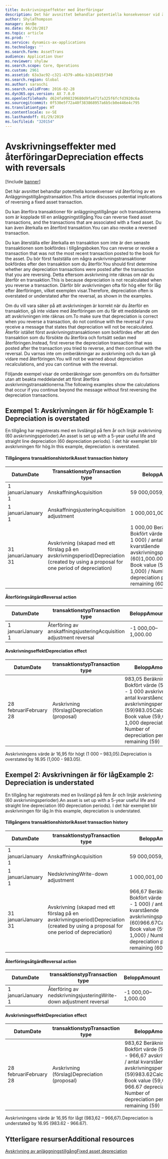 ```yaml
---
title: Avskrivningseffekter med återföringar
description: Det här avsnittet behandlar potentiella konsekvenser vid återföring av en Anläggningstillgångstransaktion.
author: ShylaThompson
manager: AnnBe
ms.date: 06/20/2017
ms.topic: article
ms.prod: ''
ms.service: dynamics-ax-applications
ms.technology: ''
ms.search.form: AssetTrans
audience: Application User
ms.reviewer: shylaw
ms.search.scope: Core, Operations
ms.custom: 2961
ms.assetid: 63a3ac92-c321-4379-a86a-b1b14915f340
ms.search.region: Global
ms.author: saraschi
ms.search.validFrom: 2016-02-28
ms.dyn365.ops.version: AX 7.0.0
ms.openlocfilehash: d624fa998329680d9fa471fa325f6fcfd3920c6a
ms.sourcegitcommit: 0f530e5f72a40f383868957a6b5cb0e446e4c795
ms.translationtype: HT
ms.contentlocale: sv-SE
ms.lasthandoff: 01/29/2019
ms.locfileid: "320154"
---
```

# <a name="depreciation-effects-with-reversals"></a><span data-ttu-id="e95d4-103">Avskrivningseffekter med återföringar</span><span class="sxs-lookup"><span data-stu-id="e95d4-103">Depreciation effects with reversals</span></span>

[!include [banner](../includes/banner.md)]

<span data-ttu-id="e95d4-104">Det här avsnittet behandlar potentiella konsekvenser vid återföring av en Anläggningstillgångstransaktion.</span><span class="sxs-lookup"><span data-stu-id="e95d4-104">This article discusses potential implications of reversing a fixed asset transaction.</span></span> 

<span data-ttu-id="e95d4-105">Du kan återföra transaktioner för anläggningstillgångar och transaktionerna som är kopplade till en anläggningstillgång.</span><span class="sxs-lookup"><span data-stu-id="e95d4-105">You can reverse fixed asset transactions, and the transactions that are associated with a fixed asset.</span></span> <span data-ttu-id="e95d4-106">Du kan även återkalla en återförd transaktion.</span><span class="sxs-lookup"><span data-stu-id="e95d4-106">You can also revoke a reversed transaction.</span></span> 

<span data-ttu-id="e95d4-107">Du kan återställa eller återkalla en transaktion som inte är den senaste transaktionen som bokfördes i tillgångsboken.</span><span class="sxs-lookup"><span data-stu-id="e95d4-107">You can reverse or revoke a transaction that was not the most recent transaction posted to the book for the asset.</span></span> <span data-ttu-id="e95d4-108">Du bör först fastställa om några avskrivningstransaktioner bokfördes efter den transaktion som du återför.</span><span class="sxs-lookup"><span data-stu-id="e95d4-108">You should first determine whether any depreciation transactions were posted after the transaction that you are reversing.</span></span> <span data-ttu-id="e95d4-109">Detta eftersom avskrivning inte räknas om när du återför en transaktion.</span><span class="sxs-lookup"><span data-stu-id="e95d4-109">This is because depreciation is not recalculated when you reverse a transaction.</span></span> <span data-ttu-id="e95d4-110">Därför blir avskrivningen ofta för hög eller för låg efter återföringen, vilket exemplen visar.</span><span class="sxs-lookup"><span data-stu-id="e95d4-110">Therefore, depreciation often is overstated or understated after the reversal, as shown in the examples.</span></span> 

<span data-ttu-id="e95d4-111">Om du vill vara säker på att avskrivningen är korrekt när du återför en transaktion, gå inte vidare med återföringen om du får ett meddelande om att avskrivningen inte räknas om.</span><span class="sxs-lookup"><span data-stu-id="e95d4-111">To make sure that depreciation is correct when you reverse a transaction, do not continue with the reversal if you receive a message that states that depreciation will not be recalculated.</span></span> <span data-ttu-id="e95d4-112">Återför istället först avskrivningstransaktionen som bokfördes efter att den transaktion som du försökte du återföra och fortsätt sedan med återföringen.</span><span class="sxs-lookup"><span data-stu-id="e95d4-112">Instead, first reverse the depreciation transaction that was posted after the transaction you tried to reverse, and then continue with the reversal.</span></span> <span data-ttu-id="e95d4-113">Du varnas inte om omberäkningar av avskrivning och du kan gå vidare med återföringen.</span><span class="sxs-lookup"><span data-stu-id="e95d4-113">You will not be warned about depreciation recalculations, and you can continue with the reversal.</span></span> 

<span data-ttu-id="e95d4-114">Följande exempel visar de omberäkningar som genomförs om du fortsätter utan att beakta meddelandet att först återföra avskrivningstransaktionerna.</span><span class="sxs-lookup"><span data-stu-id="e95d4-114">The following examples show the calculations that occur if you continue beyond the message without first reversing the depreciation transactions.</span></span>

## <a name="example-1-depreciation-is-overstated"></a><span data-ttu-id="e95d4-115"> Exempel 1: Avskrivningen är för hög</span><span class="sxs-lookup"><span data-stu-id="e95d4-115">Example 1: Depreciation is overstated</span></span>
<span data-ttu-id="e95d4-116">En tillgång har registrerats med en livslängd på fem år och linjär avskrivning (60 avskrivningsperioder).</span><span class="sxs-lookup"><span data-stu-id="e95d4-116">An asset is set up with a 5-year useful life and straight line depreciation (60 depreciation periods).</span></span> <span data-ttu-id="e95d4-117">I det här exemplet blir avskrivningen för hög.</span><span class="sxs-lookup"><span data-stu-id="e95d4-117">In this example, depreciation is overstated.</span></span>
#### <a name="asset-transaction-history"></a><span data-ttu-id="e95d4-118">Tillgångens transaktionshistorik</span><span class="sxs-lookup"><span data-stu-id="e95d4-118">Asset transaction history</span></span>

| <span data-ttu-id="e95d4-119">Datum</span><span class="sxs-lookup"><span data-stu-id="e95d4-119">Date</span></span>       | <span data-ttu-id="e95d4-120">Transaktionstyp</span><span class="sxs-lookup"><span data-stu-id="e95d4-120">Transaction type</span></span>                                                          | <span data-ttu-id="e95d4-121">Belopp</span><span class="sxs-lookup"><span data-stu-id="e95d4-121">Amount</span></span>                                    |
|------------|---------------------------------------------------------------------------|-------------------------------------------|
| <span data-ttu-id="e95d4-122">1 januari</span><span class="sxs-lookup"><span data-stu-id="e95d4-122">January 1</span></span>  | <span data-ttu-id="e95d4-123">Anskaffning</span><span class="sxs-lookup"><span data-stu-id="e95d4-123">Acquisition</span></span>                                                               | <span data-ttu-id="e95d4-124">59 000,00</span><span class="sxs-lookup"><span data-stu-id="e95d4-124">59,000.00</span></span>                                 |
| <span data-ttu-id="e95d4-125">1 januari</span><span class="sxs-lookup"><span data-stu-id="e95d4-125">January 1</span></span>  | <span data-ttu-id="e95d4-126">Anskaffningsjustering</span><span class="sxs-lookup"><span data-stu-id="e95d4-126">Acquisition adjustment</span></span>                                                    | <span data-ttu-id="e95d4-127">1 000,00</span><span class="sxs-lookup"><span data-stu-id="e95d4-127">1,000.00</span></span>                                  |
| <span data-ttu-id="e95d4-128">31 januari</span><span class="sxs-lookup"><span data-stu-id="e95d4-128">January 31</span></span> | <span data-ttu-id="e95d4-129">Avskrivning (skapad med ett förslag på en avskrivningsperiod)</span><span class="sxs-lookup"><span data-stu-id="e95d4-129">Depreciation (created by using a proposal for one period of depreciation)</span></span> | <span data-ttu-id="e95d4-130">1 000,00 Beräkning: Bokfört värde (59 000 + 1 000) / antal kvarstående avskrivningsperioder (60)</span><span class="sxs-lookup"><span data-stu-id="e95d4-130">1,000.00Calculation: Book value (59,000 + 1,000) / Number of depreciation periods remaining (60)</span></span> |

#### <a name="reversal-action"></a><span data-ttu-id="e95d4-131">Återföringsåtgärd</span><span class="sxs-lookup"><span data-stu-id="e95d4-131">Reversal action</span></span>

| <span data-ttu-id="e95d4-132">Datum</span><span class="sxs-lookup"><span data-stu-id="e95d4-132">Date</span></span>      | <span data-ttu-id="e95d4-133">transaktionstyp</span><span class="sxs-lookup"><span data-stu-id="e95d4-133">Transaction type</span></span>                | <span data-ttu-id="e95d4-134">Belopp</span><span class="sxs-lookup"><span data-stu-id="e95d4-134">Amount</span></span>    |
|-----------|---------------------------------|-----------|
| <span data-ttu-id="e95d4-135">1 januari</span><span class="sxs-lookup"><span data-stu-id="e95d4-135">January 1</span></span> | <span data-ttu-id="e95d4-136">Återföring av anskaffningsjustering</span><span class="sxs-lookup"><span data-stu-id="e95d4-136">Acquisition adjustment reversal</span></span> | <span data-ttu-id="e95d4-137">-1 000,00</span><span class="sxs-lookup"><span data-stu-id="e95d4-137">–1,000.00</span></span> |

#### <a name="depreciation-effect"></a><span data-ttu-id="e95d4-138">Avskrivningseffekt</span><span class="sxs-lookup"><span data-stu-id="e95d4-138">Depreciation effect</span></span>

| <span data-ttu-id="e95d4-139">Datum</span><span class="sxs-lookup"><span data-stu-id="e95d4-139">Date</span></span>        | <span data-ttu-id="e95d4-140">transaktionstyp</span><span class="sxs-lookup"><span data-stu-id="e95d4-140">Transaction type</span></span>        | <span data-ttu-id="e95d4-141">Belopp</span><span class="sxs-lookup"><span data-stu-id="e95d4-141">Amount</span></span>                                                                                |
|-------------|-------------------------|---------------------------------------------------------------------------------------|
| <span data-ttu-id="e95d4-142">28 februari</span><span class="sxs-lookup"><span data-stu-id="e95d4-142">February 28</span></span> | <span data-ttu-id="e95d4-143">Avskrivning (förslag)</span><span class="sxs-lookup"><span data-stu-id="e95d4-143">Depreciation (proposal)</span></span> | <span data-ttu-id="e95d4-144">983,05 Beräkning: Bokfört värde (59 000 - 1 000 avskrivning) / antal kvarstående avskrivningsperioder (59)</span><span class="sxs-lookup"><span data-stu-id="e95d4-144">983.05Calculation: Book value (59,000 - 1,000 depreciation) / Number of depreciation periods remaining (59)</span></span> |

<span data-ttu-id="e95d4-145">Avskrivningens värde är 16,95 för högt (1 000 – 983,05).</span><span class="sxs-lookup"><span data-stu-id="e95d4-145">Depreciation is overstated by 16.95 (1,000 - 983.05).</span></span>

## <a name="example-2-depreciation-is-understated"></a><span data-ttu-id="e95d4-146"> Exempel 2: Avskrivningen är för låg</span><span class="sxs-lookup"><span data-stu-id="e95d4-146">Example 2: Depreciation is understated</span></span>
<span data-ttu-id="e95d4-147">En tillgång har registrerats med en livslängd på fem år och linjär avskrivning (60 avskrivningsperioder).</span><span class="sxs-lookup"><span data-stu-id="e95d4-147">An asset is set up with a 5-year useful life and straight line depreciation (60 depreciation periods).</span></span> <span data-ttu-id="e95d4-148">I det här exemplet blir avskrivningen för låg.</span><span class="sxs-lookup"><span data-stu-id="e95d4-148">In this example, depreciation is understated.</span></span>
#### <a name="asset-transaction-history"></a><span data-ttu-id="e95d4-149">Tillgångens transaktionshistorik</span><span class="sxs-lookup"><span data-stu-id="e95d4-149">Asset transaction history</span></span>

| <span data-ttu-id="e95d4-150">Datum</span><span class="sxs-lookup"><span data-stu-id="e95d4-150">Date</span></span>       | <span data-ttu-id="e95d4-151">transaktionstyp</span><span class="sxs-lookup"><span data-stu-id="e95d4-151">Transaction type</span></span>                                                          | <span data-ttu-id="e95d4-152">Belopp</span><span class="sxs-lookup"><span data-stu-id="e95d4-152">Amount</span></span>                                      |
|------------|---------------------------------------------------------------------------|---------------------------------------------|
| <span data-ttu-id="e95d4-153">1 januari</span><span class="sxs-lookup"><span data-stu-id="e95d4-153">January 1</span></span>  | <span data-ttu-id="e95d4-154">Anskaffning</span><span class="sxs-lookup"><span data-stu-id="e95d4-154">Acquisition</span></span>                                                               | <span data-ttu-id="e95d4-155">59 000,00</span><span class="sxs-lookup"><span data-stu-id="e95d4-155">59,000.00</span></span>                                   |
| <span data-ttu-id="e95d4-156">1 januari</span><span class="sxs-lookup"><span data-stu-id="e95d4-156">January 1</span></span>  | <span data-ttu-id="e95d4-157">Nedskrivning</span><span class="sxs-lookup"><span data-stu-id="e95d4-157">Write-down adjustment</span></span>                                                     | <span data-ttu-id="e95d4-158">1 000,00</span><span class="sxs-lookup"><span data-stu-id="e95d4-158">1,000.00</span></span>                                    |
| <span data-ttu-id="e95d4-159">31 januari</span><span class="sxs-lookup"><span data-stu-id="e95d4-159">January 31</span></span> | <span data-ttu-id="e95d4-160">Avskrivning (skapad med ett förslag på en avskrivningsperiod)</span><span class="sxs-lookup"><span data-stu-id="e95d4-160">Depreciation (created by using a proposal for one period of depreciation)</span></span> | <span data-ttu-id="e95d4-161">966,67 Beräkning: Bokfört värde (59 000 - 1 000) / antal kvarstående avskrivningsperioder (60)</span><span class="sxs-lookup"><span data-stu-id="e95d4-161">966.67Calculation: Book value (59,000 - 1,000) / Number of depreciation periods remaining (60)</span></span> |

#### <a name="reversal-action"></a><span data-ttu-id="e95d4-162">Återföringsåtgärd</span><span class="sxs-lookup"><span data-stu-id="e95d4-162">Reversal action</span></span>

| <span data-ttu-id="e95d4-163">Datum</span><span class="sxs-lookup"><span data-stu-id="e95d4-163">Date</span></span>      | <span data-ttu-id="e95d4-164">transaktionstyp</span><span class="sxs-lookup"><span data-stu-id="e95d4-164">Transaction type</span></span>               | <span data-ttu-id="e95d4-165">Belopp</span><span class="sxs-lookup"><span data-stu-id="e95d4-165">Amount</span></span>    |
|-----------|--------------------------------|-----------|
| <span data-ttu-id="e95d4-166">1 januari</span><span class="sxs-lookup"><span data-stu-id="e95d4-166">January 1</span></span> | <span data-ttu-id="e95d4-167">Återföring av nedskrivningsjustering</span><span class="sxs-lookup"><span data-stu-id="e95d4-167">Write-down adjustment reversal</span></span> | <span data-ttu-id="e95d4-168">-1 000,00</span><span class="sxs-lookup"><span data-stu-id="e95d4-168">–1,000.00</span></span> |

#### <a name="depreciation-effect"></a><span data-ttu-id="e95d4-169">Avskrivningseffekt</span><span class="sxs-lookup"><span data-stu-id="e95d4-169">Depreciation effect</span></span>

| <span data-ttu-id="e95d4-170">Datum</span><span class="sxs-lookup"><span data-stu-id="e95d4-170">Date</span></span>        | <span data-ttu-id="e95d4-171">transaktionstyp</span><span class="sxs-lookup"><span data-stu-id="e95d4-171">Transaction type</span></span>        | <span data-ttu-id="e95d4-172">Belopp</span><span class="sxs-lookup"><span data-stu-id="e95d4-172">Amount</span></span>                                                                                       |
|-------------|-------------------------|----------------------------------------------------------------------------------------------|
| <span data-ttu-id="e95d4-173">28 februari</span><span class="sxs-lookup"><span data-stu-id="e95d4-173">February 28</span></span> | <span data-ttu-id="e95d4-174">Avskrivning (förslag)</span><span class="sxs-lookup"><span data-stu-id="e95d4-174">Depreciation (proposal)</span></span> | <span data-ttu-id="e95d4-175">983,62 Beräkning: Bokfört värde (59 000 - 966,67 avskrivning) / antal kvarstående avskrivningsperioder (59)</span><span class="sxs-lookup"><span data-stu-id="e95d4-175">983.62Calculation: Book value (59,000 - 966.67 depreciation) / Number of depreciation periods remaining (59)</span></span> |

<span data-ttu-id="e95d4-176">Avskrivningens värde är 16,95 för lågt (983,62 – 966,67).</span><span class="sxs-lookup"><span data-stu-id="e95d4-176">Depreciation is understated by 16.95 (983.62 - 966.67).</span></span>



<a name="additional-resources"></a><span data-ttu-id="e95d4-177">Ytterligare resurser</span><span class="sxs-lookup"><span data-stu-id="e95d4-177">Additional resources</span></span>
--------

[<span data-ttu-id="e95d4-178">Avskrivning av anläggningstillgång</span><span class="sxs-lookup"><span data-stu-id="e95d4-178">Fixed asset depreciation</span></span>](fixed-asset-depreciation.md)




